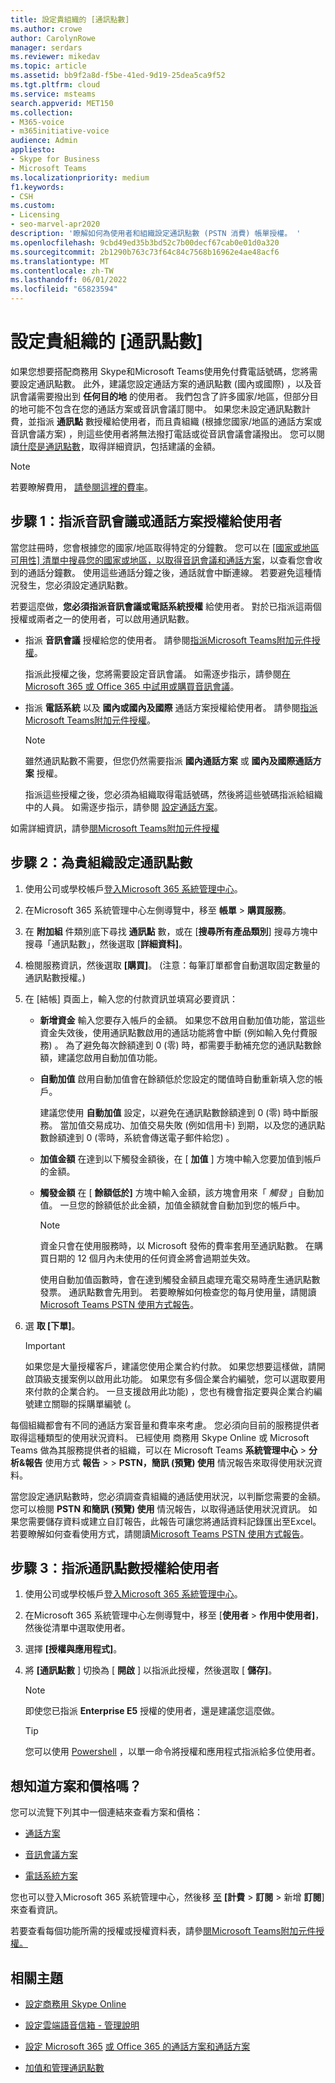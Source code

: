 ```yaml
---
title: 設定貴組織的 [通訊點數]
ms.author: crowe
author: CarolynRowe
manager: serdars
ms.reviewer: mikedav
ms.topic: article
ms.assetid: bb9f2a8d-f5be-41ed-9d19-25dea5ca9f52
ms.tgt.pltfrm: cloud
ms.service: msteams
search.appverid: MET150
ms.collection:
- M365-voice
- m365initiative-voice
audience: Admin
appliesto:
- Skype for Business
- Microsoft Teams
ms.localizationpriority: medium
f1.keywords:
- CSH
ms.custom:
- Licensing
- seo-marvel-apr2020
description: '瞭解如何為使用者和組織設定通訊點數 (PSTN 消費) 帳單授權。 '
ms.openlocfilehash: 9cbd49ed35b3bd52c7b00decf67cab0e01d0a320
ms.sourcegitcommit: 2b1290b763c73f64c84c7568b16962e4ae48acf6
ms.translationtype: MT
ms.contentlocale: zh-TW
ms.lasthandoff: 06/01/2022
ms.locfileid: "65823594"
---
```

# <a name="set-up-communications-credits-for-your-organization"></a>設定貴組織的 [通訊點數]

如果您想要搭配商務用 Skype和Microsoft Teams使用免付費電話號碼，您將需要設定通訊點數。 此外，建議您設定通話方案的通訊點數 (國內或國際) ，以及音訊會議需要撥出到 **任何目的地** 的使用者。 我們包含了許多國家/地區，但部分目的地可能不包含在您的通話方案或音訊會議訂閱中。 如果您未設定通訊點數計費，並指派 **通訊點** 數授權給使用者，而且貴組織 (根據您國家/地區的通話方案或音訊會議方案) ，則這些使用者將無法撥打電話或從音訊會議會議撥出。 您可以閱讀[什麼是通訊點數](what-are-communications-credits.md)，取得詳細資訊，包括建議的金額。
  
> [!NOTE]
> 若要瞭解費用， [請參閱這裡的費率](https://go.microsoft.com/fwlink/p/?LinkId=799523 )。 
  
## <a name="step-1-assign-an-audio-conferencing-or-calling-plan-license-to-your-users"></a>步驟 1：指派音訊會議或通話方案授權給使用者

當您註冊時，您會根據您的國家/地區取得特定的分鐘數。 您可以在 [[國家或地區可用性] 清單中搜尋您的國家或地區，以取得音訊會議和通話方案](./country-and-region-availability-for-audio-conferencing-and-calling-plans/country-and-region-availability-for-audio-conferencing-and-calling-plans.md#select-your-country-or-region-to-see-whats-available-for-your-organization)，以查看您會收到的通話分鐘數。 使用這些通話分鐘之後，通話就會中斷連線。 若要避免這種情況發生，您必須設定通訊點數。
  
若要這麼做，**您必須指派音訊會議或電話系統授權** 給使用者。 對於已指派這兩個授權或兩者之一的使用者，可以啟用通訊點數。
  
- 指派 **音訊會議** 授權給您的使用者。 請參閱[指派Microsoft Teams附加元件授權](./teams-add-on-licensing/microsoft-teams-add-on-licensing.md)。
    
    指派此授權之後，您將需要設定音訊會議。 如需逐步指示，請參閱[在 Microsoft 365 或 Office 365 中試用或購買音訊會議](try-or-purchase-audio-conferencing-in-office-365-for-teams.md)。
    
- 指派 **電話系統** 以及 **國內或國內及國際** 通話方案授權給使用者。 請參閱[指派Microsoft Teams附加元件授權](./teams-add-on-licensing/microsoft-teams-add-on-licensing.md)。
    
    > [!NOTE]
    > 雖然通訊點數不需要，但您仍然需要指派 **國內通話方案** 或 **國內及國際通話方案** 授權。
  
    指派這些授權之後，您必須為組織取得電話號碼，然後將這些號碼指派給組織中的人員。 如需逐步指示，請參閱 [設定通話方案](set-up-calling-plans.md)。
    
如需詳細資訊，請參[閱Microsoft Teams附加元件授權](./teams-add-on-licensing/microsoft-teams-add-on-licensing.md)
  
## <a name="step-2-set-up-communications-credits-for-your-organization"></a>步驟 2：為貴組織設定通訊點數

1. 使用公司或學校帳戶[登入Microsoft 365 系統管理中心](https://portal.office.com/Adminportal)。
    
2. 在Microsoft 365 系統管理中心左側導覽中，移至 **帳單**  >  **購買服務**。

3. 在 **附加組** 件類別底下尋找 **通訊點** 數，或在 [**搜尋所有產品類別**] 搜尋方塊中搜尋「通訊點數」，然後選取 [**詳細資料]**。
    
4. 檢閱服務資訊，然後選取 **[購買]**。  (注意：每筆訂單都會自動選取固定數量的通訊點數授權。) 

5. 在 [結帳] 頁面上，輸入您的付款資訊並填寫必要資訊：
    
   - **新增資金** 輸入您要存入帳戶的金額。 如果您不啟用自動加值功能，當這些資金失效後，使用通訊點數啟用的通話功能將會中斷 (例如輸入免付費服務) 。 為了避免每次餘額達到 0 (零) 時，都需要手動補充您的通訊點數餘額，建議您啟用自動加值功能。
    
   - **自動加值** 啟用自動加值會在餘額低於您設定的閾值時自動重新填入您的帳戶。
    
     建議您使用 **自動加值** 設定，以避免在通訊點數餘額達到 0 (零) 時中斷服務。 當加值交易成功、加值交易失敗 (例如信用卡) 到期，以及您的通訊點數餘額達到 0 (零時，系統會傳送電子郵件給您) 。
    
   - **加值金額** 在達到以下觸發金額後，在 [ **加值** ] 方塊中輸入您要加值到帳戶的金額。
    
   - **觸發金額** 在 [ **餘額低於]** 方塊中輸入金額，該方塊會用來「 *觸發*  」自動加值。 一旦您的餘額低於此金額，加值金額就會自動加到您的帳戶中。

      > [!NOTE]
     > 資金只會在使用服務時，以 Microsoft 發佈的費率套用至通訊點數。 在購買日期的 12 個月內未使用的任何資金將會過期並失效。 
     > 
     > 使用自動加值函數時，會在達到觸發金額且處理充電交易時產生通訊點數發票。 通訊點數會先用到。 若要瞭解如何檢查您的每月使用量，請閱讀[Microsoft Teams PSTN 使用方式報告](/microsoftteams/teams-analytics-and-reports/pstn-usage-report)。
    
6. 選 **取 [下單]**。
    >[!IMPORTANT]
    >如果您是大量授權客戶，建議您使用企業合約付款。 如果您想要這樣做，請開啟頂級支援案例以啟用此功能。 如果您有多個企業合約編號，您可以選取要用來付款的企業合約。 一旦支援啟用此功能) ，您也有機會指定要與企業合約編號建立關聯的採購單編號 (。
    
每個組織都會有不同的通話方案音量和費率來考慮。 您必須向目前的服務提供者取得這種類型的使用狀況資料。 已經使用 商務用 Skype Online 或 Microsoft Teams 做為其服務提供者的組織，可以在 Microsoft Teams **系統管理中心**  >  **分析&報告** 使用方式 **報告**  >   >  **PSTN，簡訊 (預覽) 使用** 情況報告來取得使用狀況資料。
  
當您設定通訊點數時，您必須調查貴組織的通話使用狀況，以判斷您需要的金額。 您可以檢閱 **PSTN 和簡訊 (預覽) 使用** 情況報告，以取得通話使用狀況資訊。 如果您需要儲存資料或建立自訂報告，此報告可讓您將通話資料記錄匯出至Excel。 若要瞭解如何查看使用方式，請閱讀[Microsoft Teams PSTN 使用方式報告](/microsoftteams/teams-analytics-and-reports/pstn-usage-report)。
  
## <a name="step-3-assign-a-communications-credits-license-to-users"></a>步驟 3：指派通訊點數授權給使用者

1. 使用公司或學校帳戶[登入Microsoft 365 系統管理中心](https://portal.office.com/Adminportal)。
    
2. 在Microsoft 365 系統管理中心左側導覽中，移至 [**使用者**  >  **作用中使用者]**，然後從清單中選取使用者。
    
3. 選擇 **[授權與應用程式]**。
    
4. 將 **[通訊點數** ] 切換為 [ **開啟** ] 以指派此授權，然後選取 [ **儲存]**。
    
    > [!NOTE]
    > 即使您已指派 **Enterprise E5** 授權的使用者，還是建議您這麼做。

    > [!TIP]
    > 您可以使用 [Powershell](/powershell/module/skype/?view=skype-ps&preserve-view=true) ，以單一命令將授權和應用程式指派給多位使用者。
  
## <a name="want-to-know-about-plans-and-pricing"></a>想知道方案和價格嗎？

您可以流覽下列其中一個連結來查看方案和價格：
  
- [通話方案](https://go.microsoft.com/fwlink/?LinkId=799761 )
    
- [音訊會議方案](https://go.microsoft.com/fwlink/?LinkId=799762 )
    
- [電話系統方案](https://go.microsoft.com/fwlink/?LinkId=799763)
    
您也可以登入Microsoft 365 系統管理中心，然後移 [至](https://portal.office.com/adminportal/home?add=sub&amp;adminportal=1#/catalog) **[計費**  >  **訂閱**  >  新增 **訂閱**] 來查看資訊。
  
若要查看每個功能所需的授權或授權資料表，請參[閱Microsoft Teams附加元件授權。](./teams-add-on-licensing/microsoft-teams-add-on-licensing.md)
  
## <a name="related-topics"></a>相關主題

- [設定商務用 Skype Online](/SkypeForBusiness/set-up-skype-for-business-online/set-up-skype-for-business-online)
    
- [設定雲端語音信箱 - 管理說明](set-up-phone-system-voicemail.md)
    
- [設定 Microsoft 365](set-up-calling-plans.md) [或 Office 365 的通話方案和通話方案](calling-plans-for-office-365.md)
    
- [加值和管理通訊點數](add-funds-and-manage-communications-credits.md)
    
  
